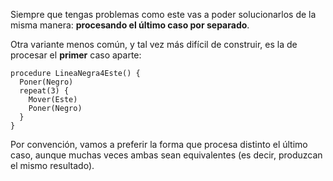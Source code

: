 Siempre que tengas problemas como este vas a poder solucionarlos de la misma manera: **procesando el último caso por separado**.

Otra variante menos común, y tal vez más difícil de construir, es la de procesar el **primer** caso aparte:

```puppet
procedure LineaNegra4Este() {
  Poner(Negro)
  repeat(3) {
    Mover(Este)
    Poner(Negro)
  }
}
```

Por convención, vamos a preferir la forma que procesa distinto el último caso, aunque muchas veces ambas sean equivalentes (es decir, produzcan el mismo resultado).